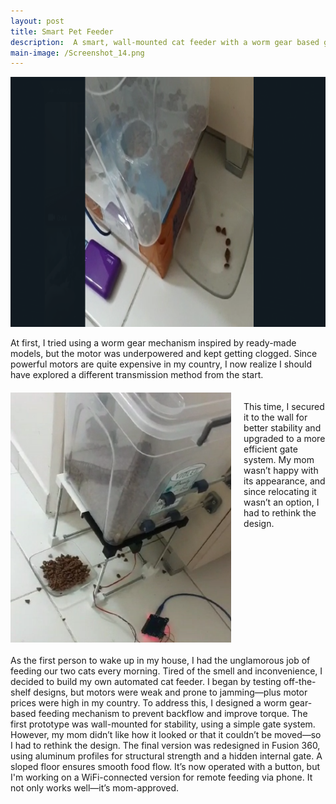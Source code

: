 ```yaml
---
layout: post
title: Smart Pet Feeder
description:  A smart, wall-mounted cat feeder with a worm gear based gate system, designed using Fusion 360. Born out of necessity and a picky cat owner’s aesthetic standards.
main-image: /Screenshot_14.png
---
```


<img src="/_projects/Y.Smart Pet Feeder/Screenshot_12.png" style="height:400px;">

At first, I tried using a worm gear mechanism inspired by ready-made models, but the motor was underpowered and kept getting clogged. Since powerful motors are quite expensive in my country, I now realize I should have explored a different transmission method from the start.


<div style="display: flex; gap: 20px; margin: 20px 0;">
    <img src="/_projects/Y.Smart Pet Feeder/Screenshot_13.png" style="height: 400px;">
    <div>
        <p>This time, I secured it to the wall for better stability and upgraded to a more efficient gate system. My mom wasn’t happy with               its appearance, and since relocating it wasn’t an option, I had to rethink the design.</p>
    </div>
</div>



As the first person to wake up in my house, I had the unglamorous job of feeding our two cats every morning. Tired of the smell and inconvenience, I decided to build my own automated cat feeder.
I began by testing off-the-shelf designs, but motors were weak and prone to jamming—plus motor prices were high in my country. To address this, I designed a worm gear-based feeding mechanism to prevent backflow and improve torque.
The first prototype was wall-mounted for stability, using a simple gate system. However, my mom didn’t like how it looked or that it couldn’t be moved—so I had to rethink the design.
The final version was redesigned in Fusion 360, using aluminum profiles for structural strength and a hidden internal gate. A sloped floor ensures smooth food flow. It’s now operated with a button, but I'm working on a WiFi-connected version for remote feeding via phone.
It not only works well—it’s mom-approved.
